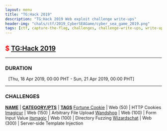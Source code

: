 ```yaml
---
layout: menu
title: "TG:Hack 2019"
description: "TG:Hack 2019 Web exploit challenge write-ups"
header-img: "chals/ctf/2019_CyberSEAGame/cyber_sea_game_2019.png"
tags: [ctf, capture-the-flag, challenges, challenge-write-ups, write-ups, writeups, write-up, writeup, tghack, tg:hack, solutions, 2019]
---
```


## <span style="color:red">$ [TG:Hack 2019](https://tghack.no/)</span>

---

### DURATION
<div style="margin-left:10px">[<span>Thu, 18 Apr 2019, 00:00 PHT</span> - <span>Sun, 21 Apr 2019, 00:00 PHT</span>]</div>

---

### CHALLENGES

<strong style="text-decoration:underline">NAME</strong> | <strong style="text-decoration:underline">CATEGORY/PTS</strong> | <strong style="text-decoration:underline">TAGS</strong>
[Fortune Cookie](./2019_TGHack/web/1_Fortune_cookie.html) | Web (50) | HTTP Cookies
[Imagicur](./2019_TGHack/web/2_Imagicur.html) | Web (150) | Arbitrary File Upload
[Wandshop](./2019_TGHack/web/3_Wandshop.html) | Web (100) | Form Input Value
[itsmagic](./2019_TGHack/web/4_itsmagic.html) | Web (100) | Directory Fuzzing
[Wizardschat](./2019_TGHack/web/5_Wizardschat.html) | Web (300) | Server-side Template Injection

